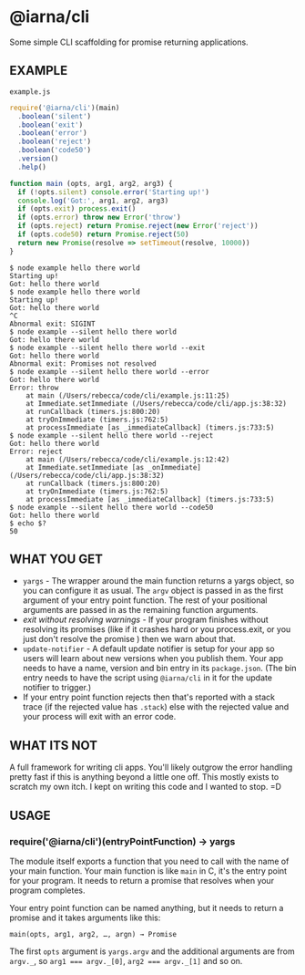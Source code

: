 # @iarna/cli

Some simple CLI scaffolding for promise returning applications.

## EXAMPLE

`example.js`
```js
require('@iarna/cli')(main)
  .boolean('silent')
  .boolean('exit')
  .boolean('error')
  .boolean('reject')
  .boolean('code50')
  .version()
  .help()

function main (opts, arg1, arg2, arg3) {
  if (!opts.silent) console.error('Starting up!')
  console.log('Got:', arg1, arg2, arg3)
  if (opts.exit) process.exit()
  if (opts.error) throw new Error('throw')
  if (opts.reject) return Promise.reject(new Error('reject'))
  if (opts.code50) return Promise.reject(50)
  return new Promise(resolve => setTimeout(resolve, 10000))
}
```

```console
$ node example hello there world
Starting up!
Got: hello there world
$ node example hello there world
Starting up!
Got: hello there world
^C
Abnormal exit: SIGINT
$ node example --silent hello there world
Got: hello there world
$ node example --silent hello there world --exit
Got: hello there world
Abnormal exit: Promises not resolved
$ node example --silent hello there world --error
Got: hello there world
Error: throw
    at main (/Users/rebecca/code/cli/example.js:11:25)
    at Immediate.setImmediate (/Users/rebecca/code/cli/app.js:38:32)
    at runCallback (timers.js:800:20)
    at tryOnImmediate (timers.js:762:5)
    at processImmediate [as _immediateCallback] (timers.js:733:5)
$ node example --silent hello there world --reject
Got: hello there world
Error: reject
    at main (/Users/rebecca/code/cli/example.js:12:42)
    at Immediate.setImmediate [as _onImmediate] (/Users/rebecca/code/cli/app.js:38:32)
    at runCallback (timers.js:800:20)
    at tryOnImmediate (timers.js:762:5)
    at processImmediate [as _immediateCallback] (timers.js:733:5)
$ node example --silent hello there world --code50
Got: hello there world
$ echo $?
50
```

## WHAT YOU GET

* `yargs` - The wrapper around the main function returns a yargs object, so
  you can configure it as usual.  The `argv` object is passed in as the
  first argument of your entry point function.  The rest of your positional
  arguments are passed in as the remaining function arguments.
* _exit without resolving warnings_ - If your program finishes without
  resolving its promises (like if it crashes hard or you process.exit, or you just don't resolve the promise ) then
  we warn about that.
* `update-notifier` - A default update notifier is setup for your app so
  users will learn about new versions when you publish them. Your app needs to
  have a name, version and bin entry in its `package.json`. (The bin entry
  needs to have the script using `@iarna/cli` in it for the update notifier
  to trigger.)
* If your entry point function rejects then that's reported with a stack
  trace (if the rejected value has `.stack`) else with the rejected value
  and your process will exit with an error code.

## WHAT ITS NOT

A full framework for writing cli apps.  You'll likely outgrow the error
handling pretty fast if this is anything beyond a little one off.  This
mostly exists to scratch my own itch.  I kept on writing this code and I
wanted to stop.  =D

## USAGE

### require('@iarna/cli')(entryPointFunction) → yargs

The module itself exports a function that you need to call with the name of
your main function.  Your main function is like `main` in C, it's the entry
point for your program.  It needs to return a promise that resolves when
your program completes.

Your entry point function can be named anything, but it needs to return a
promise and it takes arguments like this:

`main(opts, arg1, arg2, …, argn) → Promise`

The first `opts` argument is `yargs.argv` and the additional arguments are
from `argv._`, so `arg1 === argv._[0]`, `arg2 === argv._[1]` and so on.
